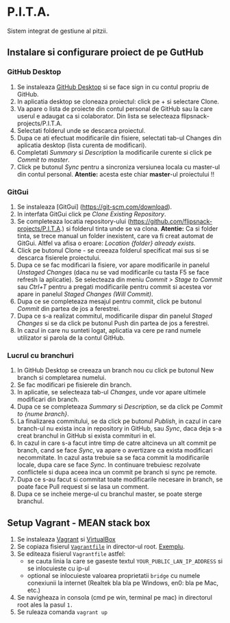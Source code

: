 # P.I.T.A.
Sistem integrat de gestiune al pitzii.

## Instalare si configurare proiect de pe GutHub

### GitHub Desktop
1. Se instaleaza [GitHub Desktop](https://desktop.github.com/) si se face sign in cu contul propriu
de GitHub.
2. In aplicatia desktop se cloneaza proiectul: click pe + si selectare Clone.
3. Va apare o lista de proiecte din contul personal de GitHub sau la care userul e adaugat ca si
colaborator. Din lista se selecteaza flipsnack-projects/P.I.T.A.
4. Selectati folderul unde se descarca proiectul.
5. Dupa ce ati efectuat modificarile din fisiere, selectati tab-ul Changes din aplicatia desktop
(lista curenta de modificari).
6. Completati *Summary* si *Description* la modificarile curente si click pe *Commit to master*.
7. Click pe butonul *Sync* pentru a sincroniza versiunea locala cu master-ul din contul personal.
**Atentie:** acesta este chiar **master**-ul proiectului !!

### GitGui
1. Se instaleaza [GitGui] (https://git-scm.com/download).
2. In interfata GitGui click pe *Clone Existing Repository*.
3. Se completeaza locatia repository-ului (https://github.com/flipsnack-projects/P.I.T.A.) si
folderul tinta unde se va clona. **Atentie:** Ca si folder tinta, se trece manual un folder 
inexistent, care va fi creat automat de GitGui. Altfel va afisa o eroare: *Location {folder} already 
exists.*
4. Click pe butonul Clone - se creeaza folderul specificat mai sus si se descarca fisierele 
proiectului.
5. Dupa ce se fac modificari la fisiere, vor apare modificarile in panelul *Unstaged Changes* 
(daca nu se vad modificarile cu tasta F5 se face refresh la aplicatie). Se selecteaza din meniu 
*Commit > Stage to Commit* sau *Ctrl+T* pentru a pregati modificarile pentru commit si acestea vor 
apare in panelul *Staged Changes (Will Commit)*.
6. Dupa ce se completeaza mesajul pentru commit, click pe butonul *Commit* din partea de jos a 
ferestrei.
7. Dupa ce s-a realizat commitul, modificarile dispar din panelul *Staged Changes* si se da click pe 
butonul Push din partea de jos a ferestrei.
8. In cazul in care nu sunteti logat, aplicatia va cere pe rand numele utilizator si parola de la 
contul GitHub.

### Lucrul cu branchuri
1. In GitHub Desktop se creeaza un branch nou cu click pe butonul New branch si completarea numelui.
2. Se fac modificari pe fisierele din branch.
3. In aplicatie, se selecteaza tab-ul *Changes*, unde vor apare ultimele modificari din branch.
4. Dupa ce se completeaza *Summary* si *Description*, se da click pe *Commit to {nume branch}*.
5. La finalizarea commitului, se da click pe butonul *Publish*, in cazul in care branch-ul nu 
exista inca in repository in GitHub, sau *Sync*, daca deja s-a creat branchul in GitHub si exista 
commituri in el.
6. In cazul in care s-a facut intre timp de catre altcineva un alt commit pe branch, cand se face 
*Sync*, va apare o avertizare ca exista modificari necommitate. In cazul asta trebuie sa se faca 
commit la modificarile locale, dupa care se face *Sync*. In continuare trebuiesc rezolvate 
conflictele si dupa aceea inca un commit pe branch si sync pe remote.
7. Dupa ce s-au facut si commitat toate modificarile necesare in branch, se poate face Pull request 
si se lasa un comment.
8. Dupa ce se incheie merge-ul cu branchul master, se poate sterge branchul.

## Setup Vagrant - MEAN stack box
1. Se instaleaza [Vagrant](https://www.vagrantup.com/) 
si [VirtualBox](https://www.virtualbox.org/wiki/Downloads)
2. Se copiaza fisierul [`Vagrantfile`](smb://nelu/Public/Resurse/FlipSnack/meanstack/Vagrantfile) in director-ul root.
[Exemplu](http://screencast.com/t/gknS6Av7n52).
3. Se editeaza fisierul `Vagrantfile` astfel:
    * se cauta linia la care se gaseste textul 
    `YOUR_PUBLIC_LAN_IP_ADDRESS` si se inlocuieste cu ip-ul
    * optional se inlocuieste valoarea proprietatii `bridge` cu numele
    conexiunii la internet (Realtek bla bla pe Windows, en0: bla pe Mac,
    etc.)
4. Se navigheaza in consola (cmd pe win, terminal pe mac) in directorul
root ales la pasul `1.`
5. Se ruleaza comanda `vagrant up`
